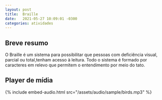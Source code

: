 ```yaml
---
layout: post
title:  Braille
date:   2021-05-27 10:09:01 -0300
categories: atividades
---
```


## Breve resumo
O Braille é um sistema para possibilitar que pessoas com deficiência visual, parcial ou total,tenham acesso à leitura. Todo o sistema é formado por caracteres em relevo que permitem o entendimento por meio do tato.

## Player de mídia
{% include embed-audio.html src="/assets/audio/sample/birds.mp3" %}
